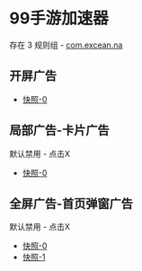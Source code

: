 # 99手游加速器

存在 3 规则组 - [com.excean.na](/src/apps/com.excean.na.ts)

## 开屏广告

- [快照-0](https://i.gkd.li/i/14835263)

## 局部广告-卡片广告

默认禁用 - 点击X

- [快照-0](https://i.gkd.li/i/13931051)

## 全屏广告-首页弹窗广告

默认禁用 - 点击X

- [快照-0](https://i.gkd.li/i/13930990)
- [快照-1](https://i.gkd.li/i/14001254)
